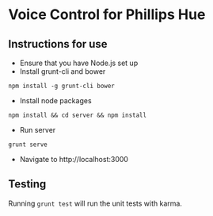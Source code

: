 # Voice Control for Phillips Hue
## Instructions for use
- Ensure that you have Node.js set up
- Install grunt-cli and bower
```
npm install -g grunt-cli bower
```
- Install node packages
```
npm install && cd server && npm install
```
- Run server
```
grunt serve
```
- Navigate to http://localhost:3000


## Testing

Running `grunt test` will run the unit tests with karma.
